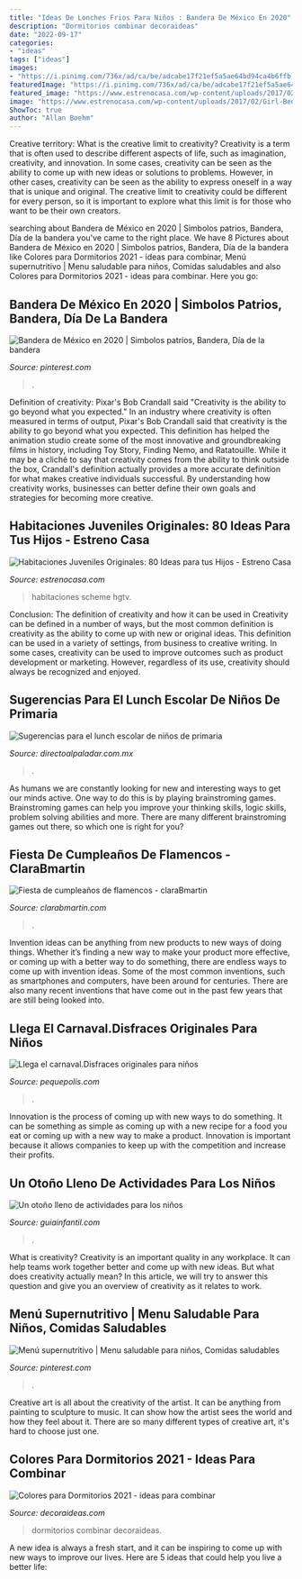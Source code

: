 ```yaml
---
title: "Ideas De Lonches Frios Para Niños : Bandera De México En 2020"
description: "Dormitorios combinar decoraideas"
date: "2022-09-17"
categories:
- "ideas"
tags: ["ideas"]
images:
- "https://i.pinimg.com/736x/ad/ca/be/adcabe17f21ef5a5ae64bd94ca4b6ffb.jpg"
featuredImage: "https://i.pinimg.com/736x/ad/ca/be/adcabe17f21ef5a5ae64bd94ca4b6ffb.jpg"
featured_image: "https://www.estrenocasa.com/wp-content/uploads/2017/02/Girl-Bedroom-Flowers.jpeg"
image: "https://www.estrenocasa.com/wp-content/uploads/2017/02/Girl-Bedroom-Flowers.jpeg"
ShowToc: true
author: "Allan Boehm"
---
```



Creative territory: What is the creative limit to creativity?
Creativity is a term that is often used to describe different aspects of life, such as imagination, creativity, and innovation. In some cases, creativity can be seen as the ability to come up with new ideas or solutions to problems. However, in other cases, creativity can be seen as the ability to express oneself in a way that is unique and original. The creative limit to creativity could be different for every person, so it is important to explore what this limit is for those who want to be their own creators.

	

		
searching about Bandera de México en 2020 | Simbolos patrios, Bandera, Día de la bandera you've came to the right place. We have 8 Pictures about Bandera de México en 2020 | Simbolos patrios, Bandera, Día de la bandera like Colores para Dormitorios 2021 - ideas para combinar, Menú supernutritivo | Menu saludable para niños, Comidas saludables and also Colores para Dormitorios 2021 - ideas para combinar. Here you go:
		
    
## Bandera De México En 2020 | Simbolos Patrios, Bandera, Día De La Bandera

<img loading=lazy src="https://i.pinimg.com/736x/ad/ca/be/adcabe17f21ef5a5ae64bd94ca4b6ffb.jpg" onerror="this.onerror=null;this.src='https://tse2.mm.bing.net/th?id=OIP.Pv3zBi07MiDxZsRH4bTnuAHaEA&amp;pid=15.1';" alt="Bandera de México en 2020 | Simbolos patrios, Bandera, Día de la bandera">

_Source: pinterest.com_

>. 

	

Definition of creativity: Pixar's Bob Crandall said "Creativity is the ability to go beyond what you expected."
In an industry where creativity is often measured in terms of output, Pixar's Bob Crandall said that creativity is the ability to go beyond what you expected. This definition has helped the animation studio create some of the most innovative and groundbreaking films in history, including Toy Story, Finding Nemo, and Ratatouille.
While it may be a cliché to say that creativity comes from the ability to think outside the box, Crandall's definition actually provides a more accurate definition for what makes creative individuals successful. By understanding how creativity works, businesses can better define their own goals and strategies for becoming more creative.

    
## Habitaciones Juveniles Originales: 80 Ideas Para Tus Hijos - Estreno Casa

<img loading=lazy src="https://www.estrenocasa.com/wp-content/uploads/2017/02/Girl-Bedroom-Flowers.jpeg" onerror="this.onerror=null;this.src='https://tse4.mm.bing.net/th?id=OIP.FKBDsDM2veKVrDnKPiIEIAHaE7&amp;pid=15.1';" alt="Habitaciones Juveniles Originales: 80 Ideas para tus Hijos - Estreno Casa">

_Source: estrenocasa.com_

>habitaciones scheme hgtv. 

	

Conclusion: The definition of creativity and how it can be used in
Creativity can be defined in a number of ways, but the most common definition is creativity as the ability to come up with new or original ideas. This definition can be used in a variety of settings, from business to creative writing. In some cases, creativity can be used to improve outcomes such as product development or marketing. However, regardless of its use, creativity should always be recognized and enjoyed.

    
## Sugerencias Para El Lunch Escolar De Niños De Primaria

<img loading=lazy src="https://i.blogs.es/cd2d4b/lunch_escolar_agtc_-_copia/original.jpg" onerror="this.onerror=null;this.src='https://tse1.mm.bing.net/th?id=OIP.FwiuFB9t__bLqOPLOisuTwHaFj&amp;pid=15.1';" alt="Sugerencias para el lunch escolar de niños de primaria">

_Source: directoalpaladar.com.mx_

>. 

	

As humans we are constantly looking for new and interesting ways to get our minds active. One way to do this is by playing brainstroming games. Brainstroming games can help you improve your thinking skills, logic skills, problem solving abilities and more. There are many different brainstroming games out there, so which one is right for you?

    
## Fiesta De Cumpleaños De Flamencos - ClaraBmartin

<img loading=lazy src="https://clarabmartin.com/wp-content/uploads/2015/11/Cumple-flamencos-clarabmartin-05.jpg" onerror="this.onerror=null;this.src='https://tse2.mm.bing.net/th?id=OIP.cfkkgrM2FBKOP-tfZtPKrgHaLH&amp;pid=15.1';" alt="Fiesta de cumpleaños de flamencos - claraBmartin">

_Source: clarabmartin.com_

>. 

	

Invention ideas can be anything from new products to new ways of doing things. Whether it’s finding a new way to make your product more effective, or coming up with a better way to do something, there are endless ways to come up with invention ideas. Some of the most common inventions, such as smartphones and computers, have been around for centuries. There are also many recent inventions that have come out in the past few years that are still being looked into.

    
## Llega El Carnaval.Disfraces Originales Para Niños

<img loading=lazy src="https://www.pequepolis.com/wp-content/uploads/2015/01/portada-disfraces.jpg" onerror="this.onerror=null;this.src='https://tse1.mm.bing.net/th?id=OIP.Tw77SvqTGK7hhZBAk8Dv1gHaFD&amp;pid=15.1';" alt="Llega el carnaval.Disfraces originales para niños">

_Source: pequepolis.com_

>. 

	

Innovation is the process of coming up with new ways to do something. It can be something as simple as coming up with a new recipe for a food you eat or coming up with a new way to make a product. Innovation is important because it allows companies to keep up with the competition and increase their profits.

    
## Un Otoño Lleno De Actividades Para Los Niños

<img loading=lazy src="https://static.guiainfantil.com/uploads/ocio/nina-juega-hojas-otono-p.jpg" onerror="this.onerror=null;this.src='https://tse2.mm.bing.net/th?id=OIP.039JZqxClKdqoEhT6mt6aAHaDa&amp;pid=15.1';" alt="Un otoño lleno de actividades para los niños">

_Source: guiainfantil.com_

>. 

	

What is creativity?
Creativity is an important quality in any workplace. It can help teams work together better and come up with new ideas. But what does creativity actually mean? In this article, we will try to answer this question and give you an overview of creativity as it relates to work.

    
## Menú Supernutritivo | Menu Saludable Para Niños, Comidas Saludables

<img loading=lazy src="https://i.pinimg.com/736x/d6/22/9e/d6229e622cb982e8a73b8e233946b2d4--menu-infantil-juli.jpg" onerror="this.onerror=null;this.src='https://tse1.mm.bing.net/th?id=OIP.v_zEEd4QmK3rdijrf5hmVgHaQm&amp;pid=15.1';" alt="Menú supernutritivo | Menu saludable para niños, Comidas saludables">

_Source: pinterest.com_

>. 

	

Creative art is all about the creativity of the artist. It can be anything from painting to sculpture to music. It can show how the artist sees the world and how they feel about it. There are so many different types of creative art, it's hard to choose just one.

    
## Colores Para Dormitorios 2021 - Ideas Para Combinar

<img loading=lazy src="https://decoraideas.com/wp-content/uploads/2018/09/04_guetzli-10.jpg" onerror="this.onerror=null;this.src='https://tse4.mm.bing.net/th?id=OIP.OgomOCabnXlplVvQGLHeuAHaJ4&amp;pid=15.1';" alt="Colores para Dormitorios 2021 - ideas para combinar">

_Source: decoraideas.com_

>dormitorios combinar decoraideas. 

	

A new idea is always a fresh start, and it can be inspiring to come up with new ways to improve our lives. Here are 5 ideas that could help you live a better life: 

